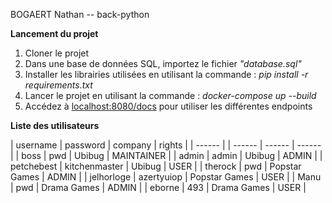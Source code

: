 BOGAERT Nathan -- back-python

**Lancement du projet**

1. Cloner le projet
2. Dans une base de données SQL, importez le fichier _"database.sql"_
3. Installer les librairies utilisées en utilisant la commande : _pip install -r requirements.txt_
4. Lancer le projet en utilisant la commande : _docker-compose up --build_
5. Accédez à [localhost:8080/docs](http://localhost:8080/docs#/) pour utiliser les différentes endpoints

**Liste des utilisateurs**

| username | password | company | rights |
| ------ | | ------ | ------ | ------ |
| boss | pwd | Ubibug | MAINTAINER |
| admin | admin | Ubibug | ADMIN |
| petchebest | kitchenmaster | Ubibug | USER |
| therock | pwd | Popstar Games | ADMIN |
| jelhorloge | azertyuiop | Popstar Games | USER |
| Manu | pwd | Drama Games | ADMIN |
| eborne | 493 | Drama Games | USER |
